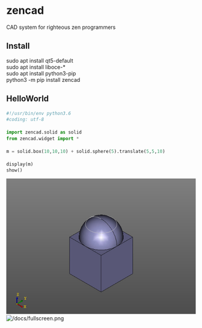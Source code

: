 # zencad
CAD system for righteous zen programmers

Install
-------
sudo apt install qt5-default  
sudo apt install liboce-*  
sudo apt install python3-pip  
python3 -m pip install zencad  

HelloWorld
----------
```python
#!/usr/bin/env python3.6
#coding: utf-8

import zencad.solid as solid
from zencad.widget import *

m = solid.box(10,10,10) + solid.sphere(5).translate(5,5,10)

display(m)
show()
```

![/docs/result.jpeg](/docs/result.jpeg)
![/docs/fullscreen.png](/docs/fullscreen.png)

